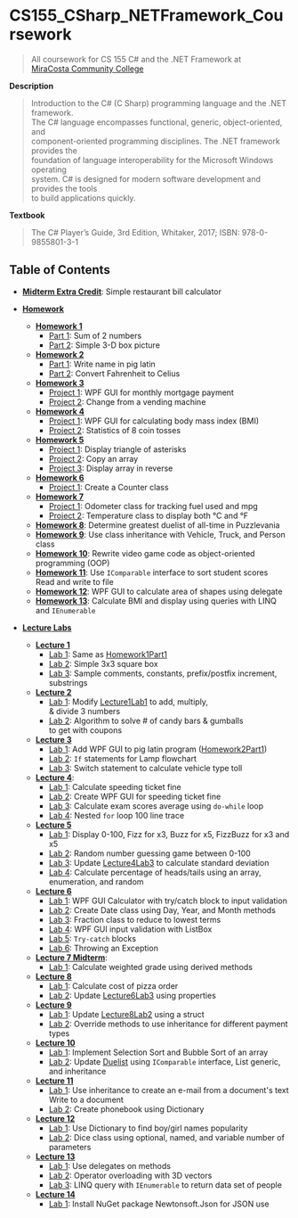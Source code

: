 # CS155_CSharp_NETFramework_Coursework
> All coursework for CS 155 C# and the .NET Framework at  
> [MiraCosta Community College](http://catalog.miracosta.edu/disciplines/computerscience/#courseinventory)

**Description**
> Introduction to the C# (C Sharp) programming language and the .NET framework.  
> The C# language encompasses functional, generic, object-oriented, and  
> component-oriented programming disciplines. The .NET framework provides the  
> foundation of language interoperability for the Microsoft Windows operating  
> system. C# is designed for modern software development and provides the tools  
> to build applications quickly.

**Textbook**
> The C# Player’s Guide, 3rd Edition, Whitaker, 2017; ISBN: 978-0-9855801-3-1

## Table of Contents

- [**Midterm Extra Credit**](MidtermExtraCredit): Simple restaurant bill calculator
- [**Homework**](HW)
  - [**Homework 1**](HW/Homework1)
    - [Part 1](HW/Homework1/Homework1Part1): Sum of 2 numbers
    - [Part 2](HW/Homework1/Homework1Part2): Simple 3-D box picture
  - [**Homework 2**](HW/Homework2)
    - [Part 1](HW/Homework2/Homework2Part1): Write name in pig latin
    - [Part 2](HW/Homework2/Homework2Part2): Convert Fahrenheit to Celius
  - [**Homework 3**](HW/Homework3)
    - [Project 1](HW/Homework3/Homework3Project1): WPF GUI for monthly mortgage payment
    - [Project 2](HW/Homework3/Homework3Project2): Change from a vending machine
  - [**Homework 4**](HW/Homework4)
    - [Project 1](HW/Homework4/Homework4Project1): WPF GUI for calculating body mass index (BMI)
    - [Project 2](HW/Homework4/Homework4Project2): Statistics of 8 coin tosses
  - [**Homework 5**](HW/Homework5)
    - [Project 1](HW/Homework5/Homework5Project1): Display triangle of asterisks
    - [Project 2](HW/Homework5/Homework5Project2): Copy an array
    - [Project 3](HW/Homework5/Homework5Project3): Display array in reverse
  - [**Homework 6**](HW/Homework6)
    - [Project 1](HW/Homework6/Homework6Project1): Create a Counter class
  - [**Homework 7**](HW/Homework7)
    - [Project 1](HW/Homework7/Homework7Project1): Odometer class for tracking fuel used and mpg
    - [Project 2](HW/Homework7/Homework7Project2): Temperature class to display both &deg;C and &deg;F
  - [**Homework 8**](HW/Homework8): Determine greatest duelist of all-time in Puzzlevania
  - [**Homework 9**](HW/Homework9): Use class inheritance with Vehicle, Truck, and Person class
  - [**Homework 10**](HW/Homework10): Rewrite video game code as object-oriented programming (OOP)
  - [**Homework 11**](HW/Homework11): Use <code>IComparable</code> interface to sort student scores  
    Read and write to file
  - [**Homework 12**](HW/Homework12): WPF GUI to calculate area of shapes using delegate  
  - [**Homework 13**](HW/Homework13): Calculate BMI and display using queries with LINQ and <code>IEnumerable</code>

- [**Lecture Labs**](LectureLabs)
  - [**Lecture 1**](LectureLabs/Lecture1)
    - [Lab 1](LectureLabs/Lecture1/Lecture1Lab1): Same as [Homework1Part1](HW/Homework1/Homework1Part1)
    - [Lab 2](LectureLabs/Lecture1/Lecture1Lab2): Simple 3x3 square box
	- [Lab 3](LectureLabs/Lecture1/Lecture1Lab3): Sample comments, constants, prefix/postfix increment, substrings
  - [**Lecture 2**](LectureLabs/Lecture2)
    - [Lab 1](LectureLabs/Lecture2/Lecture2Lab1): Modify [Lecture1Lab1](LectureLabs/Lecture1/Lecture1Lab1) to add, multiply,  
      & divide 3 numbers
    - [Lab 2](LectureLabs/Lecture2/Lecture2Lab2): Algorithm to solve # of candy bars & gumballs  
      to get with coupons
  - [**Lecture 3**](LectureLabs/Lecture3)
    - [Lab 1](LectureLabs/Lecture3/Lecture3Lab1): Add WPF GUI to pig latin program ([Homework2Part1](HW/Homework2/Homework2Part1))
    - [Lab 2](LectureLabs/Lecture3/Lecture3Lab2): <code>If</code> statements for Lamp flowchart
	- [Lab 3](LectureLabs/Lecture3/Lecture3Lab3): Switch statement to calculate vehicle type toll
  - [**Lecture 4**](LectureLabs/Lecture4): 
    - [Lab 1](LectureLabs/Lecture4/Lecture4Lab1): Calculate speeding ticket fine
    - [Lab 2](LectureLabs/Lecture4/Lecture4Lab2): Create WPF GUI for speeding ticket fine
    - [Lab 3](LectureLabs/Lecture4/Lecture4Lab3): Calculate exam scores average using <code>do-while</code> loop
	- [Lab 4](LectureLabs/Lecture4/Lecture4Lab4): Nested <code>for</code> loop 100 line trace
  - [**Lecture 5**](LectureLabs/Lecture5)
    - [Lab 1](LectureLabs/Lecture5/Lecture5Lab1_FizzBuzz): Display 0-100, Fizz for x3, Buzz for x5, FizzBuzz for x3 and x5
    - [Lab 2](LectureLabs/Lecture5/Lecture5Lab2_GuessingGame): Random number guessing game between 0-100
    - [Lab 3](LectureLabs/Lecture5/Lecture5Lab3_GradesUpdated): Update [Lecture4Lab3](LectureLabs/Lecture4/Lecture4Lab3) to calculate standard deviation
	- [Lab 4](LectureLabs/Lecture5/Lecture5Lab4_CoinFlipArray): Calculate percentage of heads/tails using an array, enumeration, and random
  - [**Lecture 6**](LectureLabs/Lecture6)
    - [Lab 1](LectureLabs/Lecture6/Lecture6Lab1_Calculator): WPF GUI Calculator with try/catch block to input validation
    - [Lab 2](LectureLabs/Lecture6/Lecture6Lab2_Date): Create Date class using Day, Year, and Month methods
    - [Lab 3](LectureLabs/Lecture6/Lecture6Lab3_Fraction): Fraction class to reduce to lowest terms
    - [Lab 4](LectureLabs/Lecture6/Lecture6Lab4_Input): WPF GUI input validation with ListBox
    - [Lab 5](LectureLabs/Lecture6/Lecture6Lab5_Try): <code>Try-catch</code> blocks
    - [Lab 6](LectureLabs/Lecture6/Lecture6Lab6_Try2): Throwing an Exception
  - [**Lecture 7 Midterm**](LectureLabs/Lecture7Midterm): 
    - [Lab 1](LectureLabs/Lecture7Midterm/Lecture7Midterm_StudentRecord): Calculate weighted grade using derived methods
  - [**Lecture 8**](LectureLabs/Lecture8)
    - [Lab 1](LectureLabs/Lecture8/Lecture8Lab1_Pizza): Calculate cost of pizza order
    - [Lab 2](LectureLabs/Lecture8/Lecture8Lab2_Fraction): Update [Lecture6Lab3](LectureLabs/Lecture6/Lecture6Lab3_Fraction) using properties
  - [**Lecture 9**](LectureLabs/Lecture9)
    - [Lab 1](LectureLabs/Lecture9/Lecture9Lab1_Fraction): Update [Lecture8Lab2](LectureLabs/Lecture8/Lecture8Lab2_Fraction) using a struct
    - [Lab 2](LectureLabs/Lecture9/Lecture9Lab2): Override methods to use inheritance for different payment types
  - [**Lecture 10**](LectureLabs/Lecture10)
    - [Lab 1](LectureLabs/Lecture10/Lecture10Lab1_Sorts): Implement Selection Sort and Bubble Sort of an array
    - [Lab 2](LectureLabs/Lecture10/Lecture10Lab2_Puzzlevania): Update [Duelist](HW/Homework8) using <code>IComparable</code> interface, List generic, and inheritance
  - [**Lecture 11**](LectureLabs/Lecture11)
    - [Lab 1](LectureLabs/Lecture11/Lecture11Lab1_DocumentInheritance): Use inheritance to create an e-mail from a document's text  
      Write to a document
    - [Lab 2](LectureLabs/Lecture11/Lecture11Lab2_Dictionary): Create phonebook using Dictionary
  - [**Lecture 12**](LectureLabs/Lecture12)
    - [Lab 1](LectureLabs/Lecture12/Lecture12Lab1): Use Dictionary to find boy/girl names popularity
    - [Lab 2](LectureLabs/Lecture12/Lecture12Lab2): Dice class using optional, named, and variable number of parameters
  - [**Lecture 13**](LectureLabs/Lecture13)
    - [Lab 1](LectureLabs/Lecture13/Lecture13Lab1_Delegates): Use delegates on methods
    - [Lab 2](LectureLabs/Lecture13/Lecture13Lab2_3DVectors): Operator overloading with 3D vectors
	- [Lab 3](LectureLabs/Lecture13/Lecture13Lab2_LINQ): LINQ query with <code>IEnumerable</code> to return data set of people
  - [**Lecture 14**](LectureLabs/Lecture14)
    - [Lab 1](LectureLabs/Lecture14/Lecture14Lab1_NuGet): Install NuGet package Newtonsoft.Json for JSON use